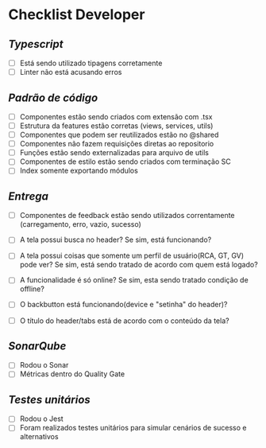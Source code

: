 # Checklist Developer

## _Typescript_
- [ ] Está sendo utilizado tipagens corretamente
- [ ] Linter não está acusando erros

## _Padrão de código_
- [ ] Componentes estão sendo criados com extensão com .tsx
- [ ] Estrutura da features estão corretas (views, services, utils)
- [ ] Componentes que podem ser reutilizados estão no @shared
- [ ] Componentes não fazem requisições diretas ao repositorio
- [ ] Funções estão sendo externalizadas para arquivo de utils
- [ ] Componentes de estilo estão sendo criados com terminação SC
- [ ] Index somente exportando módulos

## _Entrega_
- [ ] Componentes de feedback estão sendo utilizados correntamente (carregamento, erro, vazio, sucesso)
- [ ] A tela possui busca no header? Se sim, está funcionando?
- [ ] A tela possui coisas que somente um perfil de usuário(RCA, GT, GV) pode ver? Se sim, está sendo tratado de acordo com quem está logado?
- [ ] A funcionalidade é só online? Se sim, esta sendo tratado condição de offline?
- [ ] O backbutton está funcionando(device e "setinha" do header)?
- [ ] O título do header/tabs está de acordo com o conteúdo da tela?



## _SonarQube_
- [ ] Rodou o Sonar
- [ ] Métricas dentro do Quality Gate

## _Testes unitários_
- [ ] Rodou o Jest
- [ ] Foram realizados testes unitários para simular cenários de sucesso e alternativos
